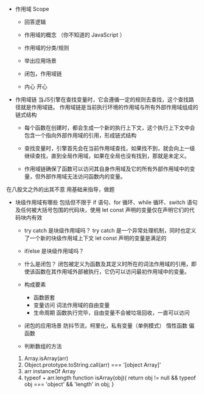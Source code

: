 - 作用域  Scope
    - 回答逻辑
    - 作用域的概念 （你不知道的 JavaScript ）
    - 作用域的分类/规则
    - 举出应用场景
    - 闭包，作用域链

    - 内心
        开心
    
- 作用域链
    当JS引擎在查找变量时，它会遵循一定的规则去查找，这个查找路径就是作用域链。
    作用域链是当前执行环境的作用域与所有外部作用域组成的链式结构

    - 每个函数在创建时，都会生成一个新的执行上下文，这个执行上下文中会包含一个指向外部作用域的引用，形成链式结构

    - 查找变量时，引擎首先会在当前作用域查找，如果找不到，就会向上一级继续查找，直到全局作用域，如果在全局也没有找到，那就是未定义。

    - 作用域链确保了函数可以访问其自身作用域及它的所有外部作用域中的变量，但外部作用域无法访问函数内的变量。


在八股文之外的出其不意
    用基础来指导，做题
- 块级作用域有哪些
    包括但不限于 if 语句、for 循环、while 循环、switch 语句及任何被大括号包围的代码块，使用 let const 声明的变量仅在声明它们的代码块内有效

    - try catch 是块级作用域吗？
    try catch 是一个异常处理机制，同时也定义了一个新的块级作用域上下文
    let const 声明的变量是满足的

    - if/else 是块级作用域吗？
    - 什么是闭包？
        闭包被定义为函数及其定义时所在的词法作用域的引用，即使该函数在其作用域外部被执行，它仍可以访问最初作用域中的变量。

    - 构成要素
        - 函数嵌套
        - 变量访问  词法作用域的自由变量
        - 生命周期  函数执行完毕，自由变量不会被垃圾回收，一直可以访问

    - 闭包的应用场景
        防抖节流，柯里化，私有变量（单例模式） 惰性函数 偏函数
    
    - 判断数组的方法
    1. Array.isArray(arr)
    2. Object.prototype.toString.call(arr) === '[object Array]'
    3. arr instanceOf Array
    4. typeof + arr.length
    function isArray(obj){
        return obj != null && typeof obj === 'object' && 'length' in obj; 
    }